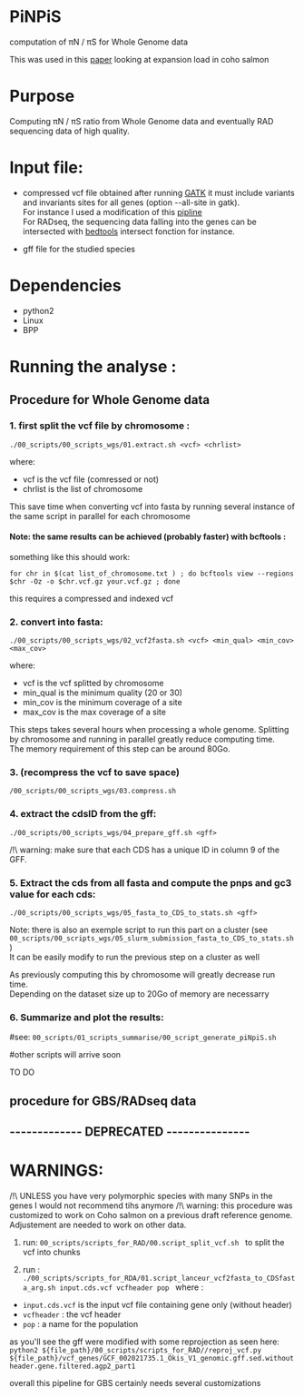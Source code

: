 # PiNPiS

computation of 	&pi;N /	&pi;S for Whole Genome data



This was used in this [paper](https://www.biorxiv.org/content/10.1101/732750v3) looking at expansion load in coho salmon

# Purpose
Computing 	&pi;N /	&pi;S ratio from Whole Genome data and eventually RAD sequencing data of high quality.

# Input file:
* compressed vcf file obtained after running [GATK](https://gatk.broadinstitute.org/hc/en-us) it must include variants and invariants sites for all genes (option --all-site in gatk).  
For instance I used a modification of this [pipline](https://github.com/QuentinRougemont/gatk_haplotype)  
For RADseq, the sequencing data falling into the genes can be intersected with [bedtools](https://bedtools.readthedocs.io/en/latest/content/tools/intersect.html) intersect fonction for instance.

* gff file for the studied species

# Dependencies

* python2
* Linux
* BPP

# Running the analyse :

## Procedure for Whole Genome data  

### 1. first split the vcf file by chromosome :
```./00_scripts/00_scripts_wgs/01.extract.sh <vcf> <chrlist>```

where:
* vcf is the vcf file (comressed or not)
* chrlist is the list of chromosome

This save time when converting vcf into fasta by running several instance of the same script in parallel for each chromosome

#### Note: the same results can be achieved (probably faster) with bcftools :  
something like this should work:

```for chr in $(cat list_of_chromosome.txt ) ; do bcftools view --regions $chr -Oz -o $chr.vcf.gz your.vcf.gz ; done``` 

this requires a compressed and indexed vcf

### 2. convert into fasta:  
```./00_scripts/00_scripts_wgs/02_vcf2fasta.sh <vcf> <min_qual> <min_cov> <max_cov> ```

where:  
* vcf is the vcf splitted by chromosome
* min_qual is the minimum quality (20 or 30)
* min_cov is the minimum coverage of a site
* max_cov is the max coverage of a site

This steps takes several hours when processing a whole genome. Splitting by chromosome and running in parallel greatly reduce computing time.  
The memory requirement of this step can be around 80Go.

### 3. (recompress the vcf to save space)  
 
```/00_scripts/00_scripts_wgs/03.compress.sh``` 

### 4. extract the cdsID from the gff:  
 
```./00_scripts/00_scripts_wgs/04_prepare_gff.sh <gff>``` 

/!\ warning:  make sure that each CDS has a unique ID in column 9 of the GFF.

### 5. Extract the cds from all fasta and compute the pnps and gc3 value for each cds: 
```./00_scripts/00_scripts_wgs/05_fasta_to_CDS_to_stats.sh <gff>```  

Note: there is also an exemple script to run this part on a cluster (see ```00_scripts/00_scripts_wgs/05_slurm_submission_fasta_to_CDS_to_stats.sh ```)  
It can be easily modify to run the previous step on a cluster as well

As previously computing this by chromosome will greatly decrease run time.  
Depending on the dataset size up to 20Go of memory are necessarry

### 6. Summarize and plot the results:  
#see:
```00_scripts/01_scripts_summarise/00_script_generate_piNpiS.sh```  

#other scripts will arrive soon

TO DO


## procedure for GBS/RADseq data
## ------------- DEPRECATED --------------- ##

# WARNINGS: 
/!\ UNLESS you have very polymorphic species with many SNPs in the genes I would not recommend tihs anymore 
/!\ warning: this procedure was customized to work on Coho salmon on a previous draft reference genome. 
Adjustement are needed to work on other data. 

1. run: 
```00_scripts/scripts_for_RAD/00.script_split_vcf.sh ``` 
to split the vcf into chunks

2. run :  
```./00_scripts/scripts_for_RDA/01.script_lanceur_vcf2fasta_to_CDSfasta_arg.sh input.cds.vcf vcfheader pop ```
where :
* `input.cds.vcf` is the input vcf file containing gene only (without header)
* `vcfheader` : the vcf header
* `pop` : a name for the population

as you'll see the gff were modified with some reprojection as seen here: 
```python2 ${file_path}/00_scripts/scripts_for_RAD//reproj_vcf.py ${file_path}/vcf_genes/GCF_002021735.1_Okis_V1_genomic.gff.sed.withoutheader.gene.filtered.agp2_part1 ```

overall this pipeline for GBS certainly needs several customizations



